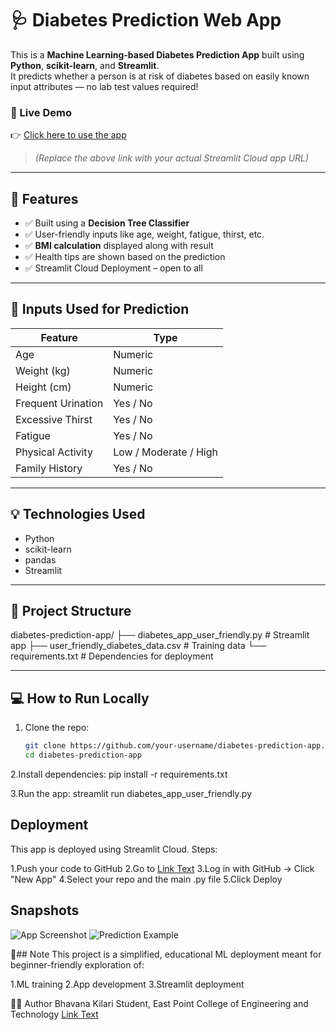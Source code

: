 # 🩺 Diabetes Prediction Web App

This is a **Machine Learning-based Diabetes Prediction App** built using **Python**, **scikit-learn**, and **Streamlit**.  
It predicts whether a person is at risk of diabetes based on easily known input attributes — no lab test values required!

### 🚀 Live Demo  
👉 [Click here to use the app](https://bhavanakilari-diabetes-prediction-app.streamlit.app)


> *(Replace the above link with your actual Streamlit Cloud app URL)*

---

## 🎯 Features

- ✅ Built using a **Decision Tree Classifier**
- ✅ User-friendly inputs like age, weight, fatigue, thirst, etc.
- ✅ **BMI calculation** displayed along with result
- ✅ Health tips are shown based on the prediction
- ✅ Streamlit Cloud Deployment – open to all

---

## 🧠 Inputs Used for Prediction

| Feature              | Type     |
|----------------------|----------|
| Age                  | Numeric  |
| Weight (kg)          | Numeric  |
| Height (cm)          | Numeric  |
| Frequent Urination   | Yes / No |
| Excessive Thirst     | Yes / No |
| Fatigue              | Yes / No |
| Physical Activity    | Low / Moderate / High |
| Family History       | Yes / No |

---

## 💡 Technologies Used

- Python
- scikit-learn
- pandas
- Streamlit

---

## 📁 Project Structure
diabetes-prediction-app/
├── diabetes_app_user_friendly.py # Streamlit app
├── user_friendly_diabetes_data.csv # Training data
└── requirements.txt # Dependencies for deployment


---

## 💻 How to Run Locally

1. Clone the repo:
   ```bash
   git clone https://github.com/your-username/diabetes-prediction-app.git
   cd diabetes-prediction-app
   
2.Install dependencies:
  pip install -r requirements.txt

3.Run the app:
  streamlit run diabetes_app_user_friendly.py
  
## Deployment
This app is deployed using Streamlit Cloud.
Steps:

1.Push your code to GitHub
2.Go to [Link Text](https://streamlit.io/cloud)
3.Log in with GitHub → Click "New App"
4.Select your repo and the main .py file
5.Click Deploy

## Snapshots
![App Screenshot](screenshots/home.png)
![Prediction Example](screenshots/result.png)

📌## Note
This project is a simplified, educational ML deployment meant for beginner-friendly exploration of:

1.ML training
2.App development
3.Streamlit deployment

🙋‍♀️ Author
Bhavana Kilari
Student, East Point College of Engineering and Technology
[Link Text](www.linkedin.com/in/bhavana-kilari)






